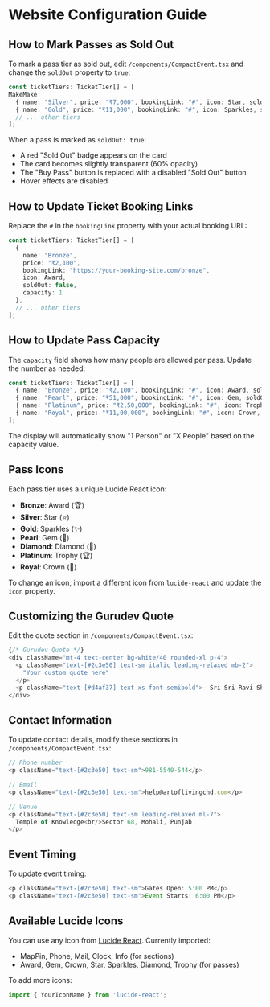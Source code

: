 # Website Configuration Guide

## How to Mark Passes as Sold Out

To mark a pass tier as sold out, edit `/components/CompactEvent.tsx` and change the `soldOut` property to `true`:

```typescript
const ticketTiers: TicketTier[] = [
MakeMake
  { name: "Silver", price: "₹7,000", bookingLink: "#", icon: Star, soldOut: true, capacity: 1 }, // This pass is sold out
  { name: "Gold", price: "₹11,000", bookingLink: "#", icon: Sparkles, soldOut: false, capacity: 1 },
  // ... other tiers
];
```

When a pass is marked as `soldOut: true`:
- A red "Sold Out" badge appears on the card
- The card becomes slightly transparent (60% opacity)
- The "Buy Pass" button is replaced with a disabled "Sold Out" button
- Hover effects are disabled

## How to Update Ticket Booking Links

Replace the `#` in the `bookingLink` property with your actual booking URL:

```typescript
const ticketTiers: TicketTier[] = [
  { 
    name: "Bronze", 
    price: "₹2,100", 
    bookingLink: "https://your-booking-site.com/bronze", 
    icon: Award, 
    soldOut: false,
    capacity: 1
  },
  // ... other tiers
];
```

## How to Update Pass Capacity

The `capacity` field shows how many people are allowed per pass. Update the number as needed:

```typescript
const ticketTiers: TicketTier[] = [
  { name: "Bronze", price: "₹2,100", bookingLink: "#", icon: Award, soldOut: false, capacity: 1 },  // 1 Person
  { name: "Pearl", price: "₹51,000", bookingLink: "#", icon: Gem, soldOut: false, capacity: 2 },    // 2 People
  { name: "Platinum", price: "₹2,50,000", bookingLink: "#", icon: Trophy, soldOut: false, capacity: 4 }, // 4 People
  { name: "Royal", price: "₹11,00,000", bookingLink: "#", icon: Crown, soldOut: false, capacity: 10 },  // 10 People
];
```

The display will automatically show "1 Person" or "X People" based on the capacity value.

## Pass Icons

Each pass tier uses a unique Lucide React icon:
- **Bronze**: Award (🏆)
- **Silver**: Star (⭐)
- **Gold**: Sparkles (✨)
- **Pearl**: Gem (💎)
- **Diamond**: Diamond (💎)
- **Platinum**: Trophy (🏆)
- **Royal**: Crown (👑)

To change an icon, import a different icon from `lucide-react` and update the `icon` property.

## Customizing the Gurudev Quote

Edit the quote section in `/components/CompactEvent.tsx`:

```typescript
{/* Gurudev Quote */}
<div className="mt-4 text-center bg-white/40 rounded-xl p-4">
  <p className="text-[#2c3e50] text-sm italic leading-relaxed mb-2">
    "Your custom quote here"
  </p>
  <p className="text-[#d4af37] text-xs font-semibold">— Sri Sri Ravi Shankar</p>
</div>
```

## Contact Information

To update contact details, modify these sections in `/components/CompactEvent.tsx`:

```typescript
// Phone number
<p className="text-[#2c3e50] text-sm">981-5540-544</p>

// Email
<p className="text-[#2c3e50] text-sm">help@artoflivingchd.com</p>

// Venue
<p className="text-[#2c3e50] text-sm leading-relaxed ml-7">
  Temple of Knowledge<br/>Sector 68, Mohali, Punjab
</p>
```

## Event Timing

To update event timing:

```typescript
<p className="text-[#2c3e50] text-sm">Gates Open: 5:00 PM</p>
<p className="text-[#2c3e50] text-sm">Event Starts: 6:00 PM</p>
```

## Available Lucide Icons

You can use any icon from [Lucide React](https://lucide.dev/icons/). Currently imported:
- MapPin, Phone, Mail, Clock, Info (for sections)
- Award, Gem, Crown, Star, Sparkles, Diamond, Trophy (for passes)

To add more icons:
```typescript
import { YourIconName } from 'lucide-react';
```
